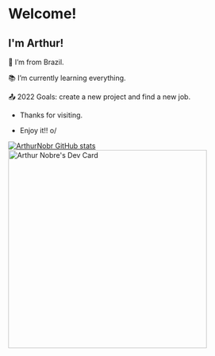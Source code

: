 # Welcome!

 

## I'm Arthur!

 

:house_with_garden: I’m from Brazil.

:books: I’m currently learning everything.

:outbox_tray: 2022 Goals: create a new project and find a new job.

- Thanks for visiting.

- Enjoy it!! o/

[![ArthurNobr GitHub stats](https://github-readme-stats.vercel.app/api?username=ArthurNobr)](https://github.com/ArthurNobr/github-readme-stats)
<a href="https://app.daily.dev/ArthurNobre"><img src="https://api.daily.dev/devcards/15b59a195ff54d9e9281b5ea8156d396.png?r=egg" width="400" alt="Arthur Nobre's Dev Card"/></a>

